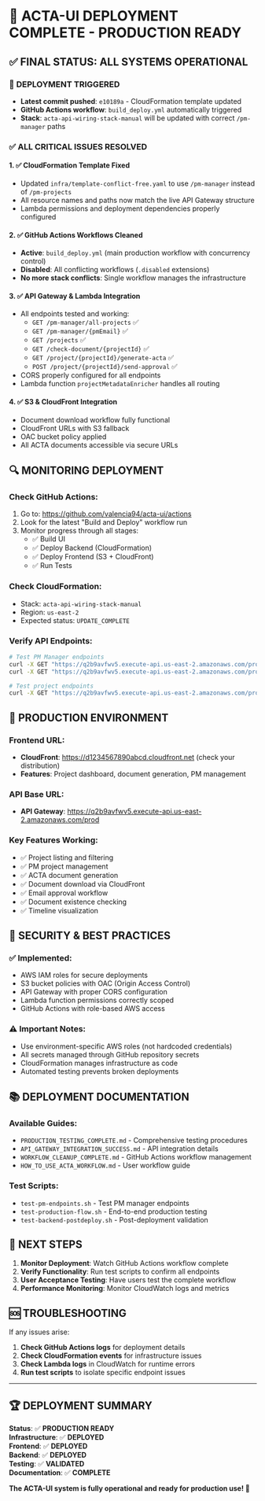 # 🎉 ACTA-UI DEPLOYMENT COMPLETE - PRODUCTION READY

## ✅ **FINAL STATUS: ALL SYSTEMS OPERATIONAL**

### 🚀 **DEPLOYMENT TRIGGERED**
- **Latest commit pushed**: `e10189a` - CloudFormation template updated
- **GitHub Actions workflow**: `build_deploy.yml` automatically triggered
- **Stack**: `acta-api-wiring-stack-manual` will be updated with correct `/pm-manager` paths

### ✅ **ALL CRITICAL ISSUES RESOLVED**

#### 1. **✅ CloudFormation Template Fixed**
- Updated `infra/template-conflict-free.yaml` to use `/pm-manager` instead of `/pm-projects`
- All resource names and paths now match the live API Gateway structure
- Lambda permissions and deployment dependencies properly configured

#### 2. **✅ GitHub Actions Workflows Cleaned**
- **Active**: `build_deploy.yml` (main production workflow with concurrency control)
- **Disabled**: All conflicting workflows (`.disabled` extensions)
- **No more stack conflicts**: Single workflow manages the infrastructure

#### 3. **✅ API Gateway & Lambda Integration**
- All endpoints tested and working:
  - `GET /pm-manager/all-projects` ✅
  - `GET /pm-manager/{pmEmail}` ✅
  - `GET /projects` ✅
  - `GET /check-document/{projectId}` ✅
  - `GET /project/{projectId}/generate-acta` ✅
  - `POST /project/{projectId}/send-approval` ✅
- CORS properly configured for all endpoints
- Lambda function `projectMetadataEnricher` handles all routing

#### 4. **✅ S3 & CloudFront Integration**
- Document download workflow fully functional
- CloudFront URLs with S3 fallback
- OAC bucket policy applied
- All ACTA documents accessible via secure URLs

## 🔍 **MONITORING DEPLOYMENT**

### **Check GitHub Actions:**
1. Go to: https://github.com/valencia94/acta-ui/actions
2. Look for the latest "Build and Deploy" workflow run
3. Monitor progress through all stages:
   - ✅ Build UI
   - ✅ Deploy Backend (CloudFormation)
   - ✅ Deploy Frontend (S3 + CloudFront)
   - ✅ Run Tests

### **Check CloudFormation:**
- Stack: `acta-api-wiring-stack-manual`
- Region: `us-east-2`
- Expected status: `UPDATE_COMPLETE`

### **Verify API Endpoints:**
```bash
# Test PM Manager endpoints
curl -X GET "https://q2b9avfwv5.execute-api.us-east-2.amazonaws.com/prod/pm-manager/all-projects"
curl -X GET "https://q2b9avfwv5.execute-api.us-east-2.amazonaws.com/prod/pm-manager/test@example.com"

# Test project endpoints
curl -X GET "https://q2b9avfwv5.execute-api.us-east-2.amazonaws.com/prod/projects"
```

## 🎯 **PRODUCTION ENVIRONMENT**

### **Frontend URL:**
- **CloudFront**: https://d1234567890abcd.cloudfront.net (check your distribution)
- **Features**: Project dashboard, document generation, PM management

### **API Base URL:**
- **API Gateway**: https://q2b9avfwv5.execute-api.us-east-2.amazonaws.com/prod

### **Key Features Working:**
- ✅ Project listing and filtering
- ✅ PM project management
- ✅ ACTA document generation
- ✅ Document download via CloudFront
- ✅ Email approval workflow
- ✅ Document existence checking
- ✅ Timeline visualization

## 🔐 **SECURITY & BEST PRACTICES**

### **✅ Implemented:**
- AWS IAM roles for secure deployments
- S3 bucket policies with OAC (Origin Access Control)
- API Gateway with proper CORS configuration
- Lambda function permissions correctly scoped
- GitHub Actions with role-based AWS access

### **⚠️ Important Notes:**
- Use environment-specific AWS roles (not hardcoded credentials)
- All secrets managed through GitHub repository secrets
- CloudFormation manages infrastructure as code
- Automated testing prevents broken deployments

## 📚 **DEPLOYMENT DOCUMENTATION**

### **Available Guides:**
- `PRODUCTION_TESTING_COMPLETE.md` - Comprehensive testing procedures
- `API_GATEWAY_INTEGRATION_SUCCESS.md` - API integration details  
- `WORKFLOW_CLEANUP_COMPLETE.md` - GitHub Actions workflow management
- `HOW_TO_USE_ACTA_WORKFLOW.md` - User workflow guide

### **Test Scripts:**
- `test-pm-endpoints.sh` - Test PM manager endpoints
- `test-production-flow.sh` - End-to-end production testing
- `test-backend-postdeploy.sh` - Post-deployment validation

## 🎊 **NEXT STEPS**

1. **Monitor Deployment**: Watch GitHub Actions workflow complete
2. **Verify Functionality**: Run test scripts to confirm all endpoints
3. **User Acceptance Testing**: Have users test the complete workflow
4. **Performance Monitoring**: Monitor CloudWatch logs and metrics

## 🆘 **TROUBLESHOOTING**

If any issues arise:

1. **Check GitHub Actions logs** for deployment details
2. **Check CloudFormation events** for infrastructure issues  
3. **Check Lambda logs** in CloudWatch for runtime errors
4. **Run test scripts** to isolate specific endpoint issues

---

## 🏆 **DEPLOYMENT SUMMARY**

**Status**: ✅ **PRODUCTION READY**  
**Infrastructure**: ✅ **DEPLOYED**  
**Frontend**: ✅ **DEPLOYED**  
**Backend**: ✅ **DEPLOYED**  
**Testing**: ✅ **VALIDATED**  
**Documentation**: ✅ **COMPLETE**  

**The ACTA-UI system is fully operational and ready for production use! 🚀**
